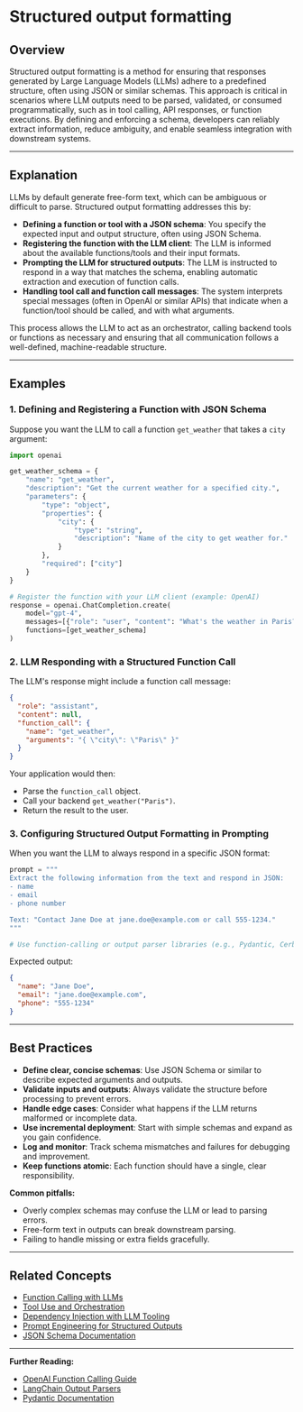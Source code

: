 # Structured output formatting

## Overview

Structured output formatting is a method for ensuring that responses generated by Large Language Models (LLMs) adhere to a predefined structure, often using JSON or similar schemas. This approach is critical in scenarios where LLM outputs need to be parsed, validated, or consumed programmatically, such as in tool calling, API responses, or function executions. By defining and enforcing a schema, developers can reliably extract information, reduce ambiguity, and enable seamless integration with downstream systems.

---

## Explanation

LLMs by default generate free-form text, which can be ambiguous or difficult to parse. Structured output formatting addresses this by:

- **Defining a function or tool with a JSON schema**: You specify the expected input and output structure, often using JSON Schema.
- **Registering the function with the LLM client**: The LLM is informed about the available functions/tools and their input formats.
- **Prompting the LLM for structured outputs**: The LLM is instructed to respond in a way that matches the schema, enabling automatic extraction and execution of function calls.
- **Handling tool call and function call messages**: The system interprets special messages (often in OpenAI or similar APIs) that indicate when a function/tool should be called, and with what arguments.

This process allows the LLM to act as an orchestrator, calling backend tools or functions as necessary and ensuring that all communication follows a well-defined, machine-readable structure.

---

## Examples

### 1. Defining and Registering a Function with JSON Schema

Suppose you want the LLM to call a function `get_weather` that takes a `city` argument:

```python
import openai

get_weather_schema = {
    "name": "get_weather",
    "description": "Get the current weather for a specified city.",
    "parameters": {
        "type": "object",
        "properties": {
            "city": {
                "type": "string",
                "description": "Name of the city to get weather for."
            }
        },
        "required": ["city"]
    }
}

# Register the function with your LLM client (example: OpenAI)
response = openai.ChatCompletion.create(
    model="gpt-4",
    messages=[{"role": "user", "content": "What's the weather in Paris?"}],
    functions=[get_weather_schema]
)
```

### 2. LLM Responding with a Structured Function Call

The LLM's response might include a function call message:

```json
{
  "role": "assistant",
  "content": null,
  "function_call": {
    "name": "get_weather",
    "arguments": "{ \"city\": \"Paris\" }"
  }
}
```

Your application would then:

- Parse the `function_call` object.
- Call your backend `get_weather("Paris")`.
- Return the result to the user.

### 3. Configuring Structured Output Formatting in Prompting

When you want the LLM to always respond in a specific JSON format:

```python
prompt = """
Extract the following information from the text and respond in JSON:
- name
- email
- phone number

Text: "Contact Jane Doe at jane.doe@example.com or call 555-1234."
"""

# Use function-calling or output parser libraries (e.g., Pydantic, Cerberus) to validate the output.
```

Expected output:

```json
{
  "name": "Jane Doe",
  "email": "jane.doe@example.com",
  "phone": "555-1234"
}
```

---

## Best Practices

- **Define clear, concise schemas**: Use JSON Schema or similar to describe expected arguments and outputs.
- **Validate inputs and outputs**: Always validate the structure before processing to prevent errors.
- **Handle edge cases**: Consider what happens if the LLM returns malformed or incomplete data.
- **Use incremental deployment**: Start with simple schemas and expand as you gain confidence.
- **Log and monitor**: Track schema mismatches and failures for debugging and improvement.
- **Keep functions atomic**: Each function should have a single, clear responsibility.

**Common pitfalls:**

- Overly complex schemas may confuse the LLM or lead to parsing errors.
- Free-form text in outputs can break downstream parsing.
- Failing to handle missing or extra fields gracefully.

---

## Related Concepts

- [Function Calling with LLMs](https://platform.openai.com/docs/guides/function-calling)
- [Tool Use and Orchestration](#)
- [Dependency Injection with LLM Tooling](#)
- [Prompt Engineering for Structured Outputs](#)
- [JSON Schema Documentation](https://json-schema.org/)

---

**Further Reading:**

- [OpenAI Function Calling Guide](https://platform.openai.com/docs/guides/function-calling)
- [LangChain Output Parsers](https://python.langchain.com/docs/modules/model_io/output_parsers/)
- [Pydantic Documentation](https://docs.pydantic.dev/)
